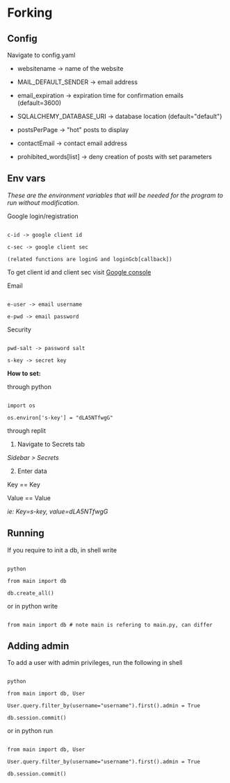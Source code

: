 
# Forking

## Config

Navigate to config.yaml

  

- websitename -> name of the website

- MAIL_DEFAULT_SENDER -> email address

- email_expiration -> expiration time for confirmation emails (default=3600)

- SQLALCHEMY_DATABASE_URI -> database location (default="default")

- postsPerPage -> "hot" posts to display

- contactEmail -> contact email address

- prohibited_words[list] -> deny creation of posts with set parameters

  

## Env vars

*These are the environment variables that will be needed for the program to run without modification.*

  

Google login/registration

```

c-id -> google client id

c-sec -> google client sec

(related functions are loginG and loginGcb[callback])

```
To get client id and client sec visit [Google console](https://console.developers.google.com/)

  

Email

```

e-user -> email username

e-pwd -> email password

```

  

Security

```

pwd-salt -> password salt

s-key -> secret key

```

  

**How to set:**

  

through python

```

import os

os.environ['s-key'] = "dLA5NTfwgG"

```

through replit

1. Navigate to Secrets tab

*Sidebar > Secrets*

2. Enter data

Key == Key

Value == Value

*ie: Key=s-key, value=dLA5NTfwgG*

  
  

## Running

If you require to init a db, in shell write

```

python

from main import db

db.create_all()

```

or in python write

```

from main import db # note main is refering to main.py, can differ

```

  

## Adding admin

To add a user with admin privileges, run the following in shell

```

python

from main import db, User

User.query.filter_by(username="username").first().admin = True

db.session.commit()

```

or in python run

```

from main import db, User

User.query.filter_by(username="username").first().admin = True

db.session.commit()

```

